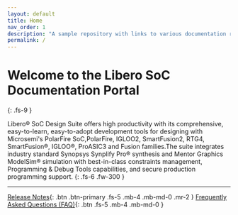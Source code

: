 ```yaml
---
layout: default
title: Home
nav_order: 1
description: "A sample repository with links to various documentation related to Libero"
permalink: /
---
```


# Welcome to the Libero SoC Documentation Portal
{: .fs-9 }

Libero® SoC Design Suite offers high productivity with its comprehensive, easy-to-learn, easy-to-adopt development tools for designing with Microsemi's  PolarFire SoC,PolarFire, IGLOO2, SmartFusion2, RTG4, SmartFusion®, IGLOO®, ProASIC3 and Fusion families.The suite integrates industry standard Synopsys Synplify Pro® synthesis and Mentor Graphics ModelSim® simulation with best-in-class constraints management, Programming & Debug Tools capabilities, and secure production programming support.
{: .fs-6 .fw-300 }


---
[Release Notes](releasenotes/){: .btn .btn-primary .fs-5 .mb-4 .mb-md-0 .mr-2 } [Frequently Asked Questions (FAQ)](faq/){: .btn .fs-5 .mb-4 .mb-md-0 }


